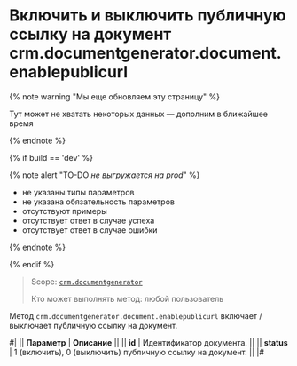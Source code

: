 # Включить и выключить публичную ссылку на документ crm.documentgenerator.document.enablepublicurl

{% note warning "Мы еще обновляем эту страницу" %}

Тут может не хватать некоторых данных — дополним в ближайшее время

{% endnote %}

{% if build == 'dev' %}

{% note alert "TO-DO _не выгружается на prod_" %}

- не указаны типы параметров
- не указана обязательность параметров
- отсутствуют примеры
- отсутствует ответ в случае успеха
- отсутствует ответ в случае ошибки

{% endnote %}

{% endif %}

> Scope: [`crm.documentgenerator`](../../../scopes/permissions.md)
>
> Кто может выполнять метод: любой пользователь

Метод `crm.documentgenerator.document.enablepublicurl` включает / выключает публичную ссылку на документ.

#|
|| **Параметр** | **Описание** ||
|| **id** | Идентификатор документа. ||
|| **status** | 1 (включить), 0 (выключить) публичную ссылку на документ. ||
|#